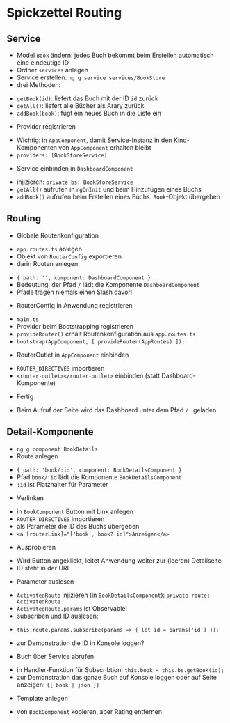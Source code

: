 # Spickzettel Routing

## Service

* Model `Book` ändern: jedes Buch bekommt beim Erstellen automatisch eine eindeutige ID
* Ordner `services` anlegen
* Service erstellen: `ng g service services/BookStore`
* drei Methoden:
- `getBook(id)`: liefert das Buch mit der ID `id` zurück
- `getAll()`: liefert alle Bücher als Arary zurück
- `addBook(book)`: fügt ein neues Buch in die Liste ein
* Provider registrieren
- Wichtig: in `AppComponent`, damit Service-Instanz in den Kind-Komponenten von `AppComponent` erhalten bleibt
- `providers: [BookStoreService]`
* Service einbinden in `DashboardComponent`
- injizieren: `private bs: BookStoreService`
- `getAll()` aufrufen in `ngOnInit` und beim Hinzufügen eines Buchs
- `addBook()` aufrufen beim Erstellen eines Buchs. `Book`-Objekt übergeben


## Routing

*  Globale Routenkonfiguration
- `app.routes.ts` anlegen
- Objekt von `RouterConfig` exportieren
- darin Routen anlegen
+ `{ path: '', component: DashboardComponent }`
+ Bedeutung: der Pfad `/` lädt die Komponente `DashboardComponent`
+ Pfade tragen niemals einen Slash davor!
* RouterConfig in Anwendung registrieren
- `main.ts`
- Provider beim Bootstrapping registrieren
- `provideRouter()` erhält Routenkonfiguration aus `app.routes.ts`
- `bootstrap(AppComponent, [ provideRouter(AppRoutes) ]);`
* RouterOutlet in `AppComponent` einbinden
- `ROUTER_DIRECTIVES` importieren
- `<router-outlet></router-outlet>` einbinden (statt Dashboard-Komponente)
* Fertig
- Beim Aufruf der Seite wird das Dashboard unter dem Pfad `/ ` geladen


## Detail-Komponente
* `ng g component BookDetails`
* Route anlegen
- `{ path: 'book/:id', component: BookDetailsComponent }`
- Pfad `book/:id` lädt die Komponente `BookDetailsComponent`
- `:id` ist Platzhalter für Parameter
* Verlinken
- in `BookComponent` Button mit Link anlegen
- `ROUTER_DIRECTIVES` importieren
- als Parameter die ID des Buchs übergeben
- `<a [routerLink]="['book', book?.id]">Anzeigen</a>`
* Ausprobieren
- Wird Button angeklickt, leitet Anwendung weiter zur (leeren) Detailseite
- ID steht in der URL
* Parameter auslesen
- `ActivatedRoute` injizieren (in `BookDetailsComponent`): `private route: ActivatedRoute`
- `ActivatedRoute.params` ist Observable!
- subscriben und ID auslesen:
+ `this.route.params.subscribe(params => { let id = params['id'] });`
- zur Demonstration die ID in Konsole loggen?
* Buch über Service abrufen
- in Handler-Funktion für Subscribtion: `this.book = this.bs.getBook(id);`
- zur Demonstration das ganze Buch auf Konsole loggen oder auf Seite anzeigen: `{{ book | json }}`
* Template anlegen
- von `BookComponent` kopieren, aber Rating entfernen











